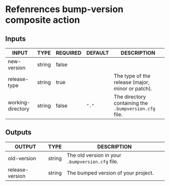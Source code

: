 # Refenrences bump-version composite action

## Inputs

<!-- AUTO-DOC-INPUT:START - Do not remove or modify this section -->

| INPUT             | TYPE   | REQUIRED | DEFAULT | DESCRIPTION                                           |
| ----------------- | ------ | -------- | ------- | ----------------------------------------------------- |
| new-version       | string | false    |         |                                                       |
| release-type      | string | true     |         | The type of the release (major, minor or patch).      |
| working-directory | string | false    | `"."`   | The directory containing the `.bumpversion.cfg` file. |

<!-- AUTO-DOC-INPUT:END -->

## Outputs

<!-- AUTO-DOC-OUTPUT:START - Do not remove or modify this section -->

| OUTPUT          | TYPE   | DESCRIPTION                                      |
| --------------- | ------ | ------------------------------------------------ |
| old-version     | string | The old version in your `.bumpversion.cfg` file. |
| release-version | string | The bumped version of your project.                 |

<!-- AUTO-DOC-OUTPUT:END -->
